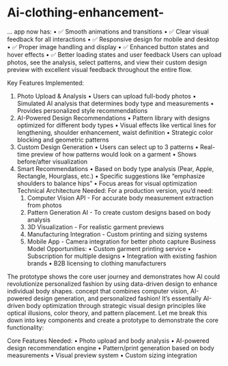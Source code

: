 # Ai-clothing-enhancement-
…
app now has:
	•	✅ Smooth animations and transitions
	•	✅ Clear visual feedback for all interactions
	•	✅ Responsive design for mobile and desktop
	•	✅ Proper image handling and display
	•	✅ Enhanced button states and hover effects
	•	✅ Better loading states and user feedback
Users can upload photos, see the analysis, select patterns, and view their custom design preview with excellent visual feedback throughout the entire flow.​​​​​​​​​​​​​​​​

Key Features Implemented:
1. Photo Upload & Analysis
	•	Users can upload full-body photos
	•	Simulated AI analysis that determines body type and measurements
	•	Provides personalized style recommendations
2. AI-Powered Design Recommendations
	•	Pattern library with designs optimized for different body types
	•	Visual effects like vertical lines for lengthening, shoulder enhancement, waist definition
	•	Strategic color blocking and geometric patterns
3. Custom Design Generation
	•	Users can select up to 3 patterns
	•	Real-time preview of how patterns would look on a garment
	•	Shows before/after visualization
4. Smart Recommendations
	•	Based on body type analysis (Pear, Apple, Rectangle, Hourglass, etc.)
	•	Specific suggestions like “emphasize shoulders to balance hips”
	•	Focus areas for visual optimization
Technical Architecture Needed:
For a production version, you’d need:
	1.	Computer Vision API - For accurate body measurement extraction from photos
	2.	Pattern Generation AI - To create custom designs based on body analysis
	3.	3D Visualization - For realistic garment previews
	4.	Manufacturing Integration - Custom printing and sizing systems
	5.	Mobile App - Camera integration for better photo capture
Business Model Opportunities:
	•	Custom garment printing service
	•	Subscription for multiple designs
	•	Integration with existing fashion brands
	•	B2B licensing to clothing manufacturers

The prototype shows the core user journey and demonstrates how AI could revolutionize personalized fashion by using data-driven design to enhance individual body shapes.
concept that combines computer vision, AI-powered design generation, and personalized fashion! It’s essentially AI-driven body optimization through strategic visual design principles like optical illusions, color theory, and pattern placement.
Let me break this down into key components and create a prototype to demonstrate the core functionality:

Core Features Needed:
	•	Photo upload and body analysis
	•	AI-powered design recommendation engine
	•	Pattern/print generation based on body measurements
	•	Visual preview system
	•	Custom sizing integration
